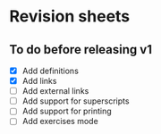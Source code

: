 # Revision sheets

## To do before releasing v1

- [x] Add definitions
- [x] Add links
- [ ] Add external links
- [ ] Add support for superscripts
- [ ] Add support for printing
- [ ] Add exercises mode
